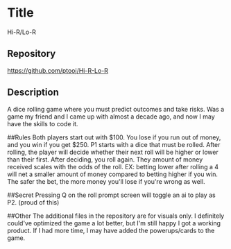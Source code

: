 # Title
Hi-R/Lo-R

## Repository
https://github.com/ptooj/Hi-R-Lo-R

## Description
A dice rolling game where you must predict outcomes and take risks. Was a game my friend and I came up with almost a decade ago, and now I may have the skills to code it.

##Rules
Both players start out with $100. You lose if you run out of money, and you win if you get $250. P1 starts with a dice that must be rolled. After rolling, the player will decide whether their next roll will be higher or lower than their first. After deciding, you roll again. They amount of money received scales with the odds of the roll. EX: betting lower after rolling a 4 will net a smaller amount of money compared to betting higher if you win. The safer the bet, the more money you'll lose if you're wrong as well. 

##Secret
Pressing Q on the roll prompt screen will toggle an ai to play as P2. (proud of this)

##Other
The additional files in the repository are for visuals only. I definitely could've optimized the game a lot better, but I'm still happy I got a working product. If I had more time, I may have added the powerups/cards to the game. 
